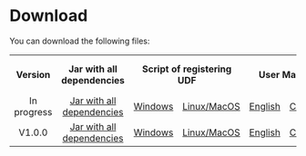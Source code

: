 # Download

You can download the following files:

<table>
    <tr>
        <th align="center">Version</th>
        <th align="center">Jar with all dependencies</th>
        <th align="center" colspan="2">Script of registering UDF</th>
        <th align="center" colspan="2">User Manual</th>
        <th align="center">Supported IoTDB Version</th>
    </tr>
    <tr>
        <td align="center">In progress</td>
        <td align="center"><a href="../download/iotdb-quality-2.0.0-SNAPSHOT-jar-with-dependencies.jar">Jar with all dependencies</a></td>
        <td align="center"><a href="../download/register-UDF.bat">Windows</a></td>
        <td align="center"><a href="../download/register-UDF.sh">Linux/MacOS</a></td>
        <td align="center"><a href="../download/UserManual_zh.pdf">English</a></td>
        <td align="center"><a href="../download/UserManual_zh.pdf">Chinese</a></td>
        <td align="center">0.12.0</td>
    </tr>
    <tr>
        <td align="center">V1.0.0</td>
        <td align="center"><a href="../download/V1.0.x/iotdb-quality-1.0.0-jar-with-dependencies.jar">Jar with all dependencies</a></td>
        <td align="center"><a href="../download/V1.0.x/register-UDF.bat">Windows</a></td>
        <td align="center"><a href="../download/V1.0.x/register-UDF.sh">Linux/MacOS</a></td>
        <td align="center"><a href="../download/V1.0.x/UserManual_zh.pdf">English</a></td>
        <td align="center"><a href="../download/V1.0.x/UserManual_zh.pdf">Chinese</a></td>
        <td align="center">0.12.0</td>
    </tr>
</table>

